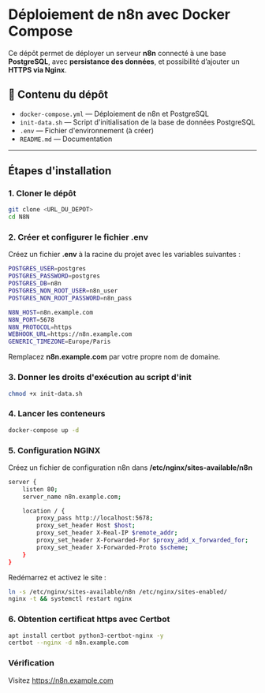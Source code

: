 #  Déploiement de n8n avec Docker Compose

Ce dépôt permet de déployer un serveur **n8n** connecté à une base **PostgreSQL**, avec **persistance des données**, et possibilité d’ajouter un **HTTPS via Nginx**.

## 📁 Contenu du dépôt

- `docker-compose.yml` — Déploiement de n8n et PostgreSQL
- `init-data.sh` — Script d'initialisation de la base de données PostgreSQL
- `.env` — Fichier d'environnement (à créer)
- `README.md` — Documentation

---

## Étapes d'installation

### 1. Cloner le dépôt

```bash
git clone <URL_DU_DEPOT>
cd N8N
```

### 2. Créer et configurer le fichier .env

Créez un fichier **.env** à la racine du projet avec les variables suivantes :

```bash 
POSTGRES_USER=postgres
POSTGRES_PASSWORD=postgres
POSTGRES_DB=n8n
POSTGRES_NON_ROOT_USER=n8n_user
POSTGRES_NON_ROOT_PASSWORD=n8n_pass

N8N_HOST=n8n.example.com
N8N_PORT=5678
N8N_PROTOCOL=https
WEBHOOK_URL=https://n8n.example.com
GENERIC_TIMEZONE=Europe/Paris
```

Remplacez **n8n.example.com** par votre propre nom de domaine.

### 3. Donner les droits d'exécution au script d'init

```bash
chmod +x init-data.sh
```

### 4. Lancer les conteneurs 

```bash
docker-compose up -d
```

### 5. Configuration NGINX

Créez un fichier de configuration n8n dans **/etc/nginx/sites-available/n8n**

```bash
server {
    listen 80;
    server_name n8n.example.com;

    location / {
        proxy_pass http://localhost:5678;
        proxy_set_header Host $host;
        proxy_set_header X-Real-IP $remote_addr;
        proxy_set_header X-Forwarded-For $proxy_add_x_forwarded_for;
        proxy_set_header X-Forwarded-Proto $scheme;
    }
}
```

Redémarrez et activez le site : 

```bash
ln -s /etc/nginx/sites-available/n8n /etc/nginx/sites-enabled/
nginx -t && systemctl restart nginx
```

### 6. Obtention certificat https avec Certbot

```bash
apt install certbot python3-certbot-nginx -y
certbot --nginx -d n8n.example.com
```

### Vérification

Visitez https://n8n.example.com
